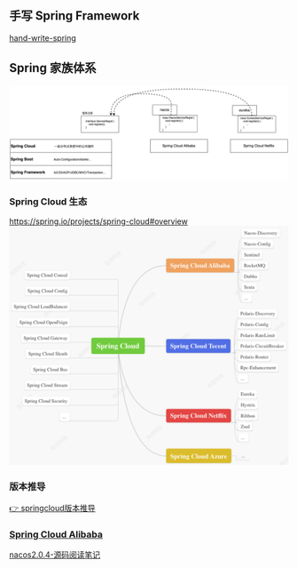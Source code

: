 ## 手写 Spring Framework
[hand-write-spring](./hand-write-spring/README.md)

## Spring 家族体系

![](./docs/img/spring-family.png)

### Spring Cloud 生态  
<https://spring.io/projects/spring-cloud#overview>  
 ![](./docs/img/spring-cloud.png)

### 版本推导
[👉 springcloud版本推导](./docs/springcloud版本推导.md)

### [Spring Cloud Alibaba](./spring-cloud-alibaba/README.md)
[nacos2.0.4-源码阅读笔记](./spring-cloud-alibaba/nacos-源码阅读笔记.md)

